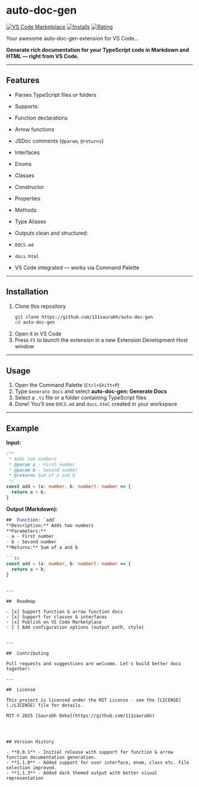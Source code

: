 #  auto-doc-gen

[![VS Code Marketplace](https://img.shields.io/visual-studio-marketplace/v/SaurabhDoke.auto-doc-gen?label=VS%20Code%20Marketplace&style=for-the-badge&logo=visualstudiocode)](https://marketplace.visualstudio.com/items?itemName=SaurabhDoke.auto-doc-gen)
[![Installs](https://img.shields.io/visual-studio-marketplace/i/SaurabhDoke.auto-doc-gen?style=for-the-badge)](https://marketplace.visualstudio.com/items?itemName=SaurabhDoke.auto-doc-gen)
[![Rating](https://img.shields.io/visual-studio-marketplace/stars/SaurabhDoke.auto-doc-gen?style=for-the-badge)](https://marketplace.visualstudio.com/items?itemName=SaurabhDoke.auto-doc-gen)

Your awesome auto-doc-gen extension for VS Code...


**Generate rich documentation for your TypeScript code in Markdown and HTML — right from VS Code.**

---

## Features

-  Parses TypeScript files or folders
-  Supports:
  - Function declarations
  - Arrow functions
  - JSDoc comments (`@param`, `@returns`)
  - Interfaces
  - Enums
  - Classes
  - Constructor
  - Properties
  - Methods
  - Type Aliases
    
-  Outputs clean and structured:
  - `DOCS.md`
  - `docs.html`
-  VS Code integrated — works via Command Palette

---

##  Installation

1. Clone this repository  
   ```bash
   git clone https://github.com/111saurabh/auto-doc-gen
   cd auto-doc-gen
   ```
2. Open it in VS Code
3. Press `F5` to launch the extension in a new Extension Development Host window

---

##  Usage

1. Open the Command Palette (`Ctrl+Shift+P`)
2. Type `Generate Docs` and select **auto-doc-gen: Generate Docs**
3. Select a `.ts` file or a folder containing TypeScript files
4. Done! You’ll see `DOCS.md` and `docs.html` created in your workspace

---

##  Example

**Input:**

```ts
/**
 * Adds two numbers
 * @param a - First number
 * @param b - Second number
 * @returns Sum of a and b
 */
const add = (a: number, b: number): number => {
  return a + b;
}
```

**Output (Markdown):**
```markdown
##  Function: `add`
**Description:** Adds two numbers  
**Parameters:**
- a - First number
- b - Second number  
**Returns:** Sum of a and b

```ts
const add = (a: number, b: number): number => {
  return a + b;
}
```
```

---

##  Roadmap

- [x] Support function & arrow function docs
- [x] Support for classes & interfaces
- [x] Publish on VS Code Marketplace
- [ ] Add configuration options (output path, style)


---

##  Contributing

Pull requests and suggestions are welcome. Let's build better docs together! 

---

##  License

This project is licensed under the MIT License - see the [LICENSE](./LICENSE) file for details.

MIT © 2025 [Saurabh Doke](https://github.com/111saurabh)




## Version History

- **0.0.1** - Initial release with support for function & arrow function documentation generation.
- **1.1.0** - Added support for user interface, enum, class etc. File selection improved.
- **1.1.3** - Added dark themed output with better visual representation
